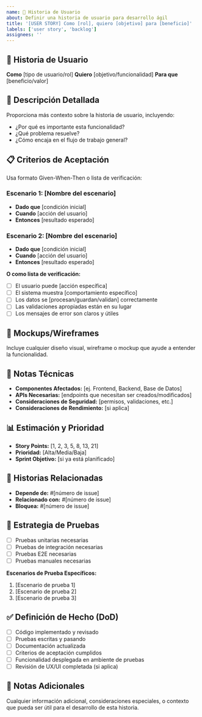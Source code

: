 ```yaml
---
name: 📖 Historia de Usuario
about: Definir una historia de usuario para desarrollo ágil
title: '[USER STORY] Como [rol], quiero [objetivo] para [beneficio]'
labels: ['user story', 'backlog']
assignees: ''
---
```


## 📖 Historia de Usuario
**Como** [tipo de usuario/rol]
**Quiero** [objetivo/funcionalidad]
**Para que** [beneficio/valor]

## 🎯 Descripción Detallada
Proporciona más contexto sobre la historia de usuario, incluyendo:
- ¿Por qué es importante esta funcionalidad?
- ¿Qué problema resuelve?
- ¿Cómo encaja en el flujo de trabajo general?

## 📋 Criterios de Aceptación
Usa formato Given-When-Then o lista de verificación:

### Escenario 1: [Nombre del escenario]
- **Dado que** [condición inicial]
- **Cuando** [acción del usuario]
- **Entonces** [resultado esperado]

### Escenario 2: [Nombre del escenario]
- **Dado que** [condición inicial]
- **Cuando** [acción del usuario]
- **Entonces** [resultado esperado]

**O como lista de verificación:**
- [ ] El usuario puede [acción específica]
- [ ] El sistema muestra [comportamiento específico]
- [ ] Los datos se [procesan/guardan/validan] correctamente
- [ ] Las validaciones apropiadas están en su lugar
- [ ] Los mensajes de error son claros y útiles

## 🎨 Mockups/Wireframes
Incluye cualquier diseño visual, wireframe o mockup que ayude a entender la funcionalidad.

## 🔧 Notas Técnicas
- **Componentes Afectados:** [ej. Frontend, Backend, Base de Datos]
- **APIs Necesarias:** [endpoints que necesitan ser creados/modificados]
- **Consideraciones de Seguridad:** [permisos, validaciones, etc.]
- **Consideraciones de Rendimiento:** [si aplica]

## 📊 Estimación y Prioridad
- **Story Points:** [1, 2, 3, 5, 8, 13, 21]
- **Prioridad:** [Alta/Media/Baja]
- **Sprint Objetivo:** [si ya está planificado]

## 🔗 Historias Relacionadas
- **Depende de:** #[número de issue]
- **Relacionado con:** #[número de issue]
- **Bloquea:** #[número de issue]

## 🧪 Estrategia de Pruebas
- [ ] Pruebas unitarias necesarias
- [ ] Pruebas de integración necesarias
- [ ] Pruebas E2E necesarias
- [ ] Pruebas manuales necesarias

**Escenarios de Prueba Específicos:**
1. [Escenario de prueba 1]
2. [Escenario de prueba 2]
3. [Escenario de prueba 3]

## ✅ Definición de Hecho (DoD)
- [ ] Código implementado y revisado
- [ ] Pruebas escritas y pasando
- [ ] Documentación actualizada
- [ ] Criterios de aceptación cumplidos
- [ ] Funcionalidad desplegada en ambiente de pruebas
- [ ] Revisión de UX/UI completada (si aplica)

## 📝 Notas Adicionales
Cualquier información adicional, consideraciones especiales, o contexto que pueda ser útil para el desarrollo de esta historia.
